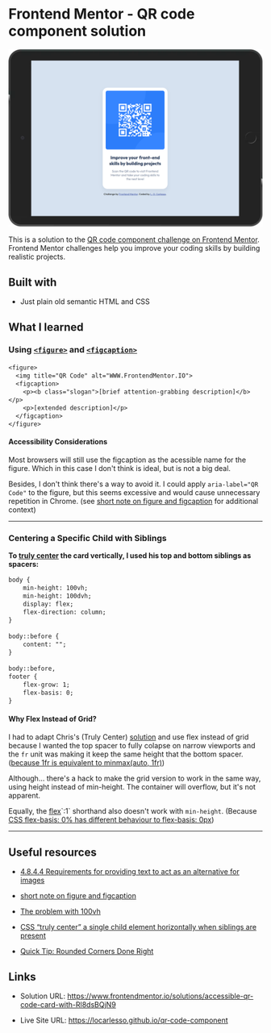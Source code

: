 # Frontend Mentor - QR code component solution
![](./screenshot(iPad).png)

This is a solution to the [QR code component challenge on Frontend Mentor](https://www.frontendmentor.io/challenges/qr-code-component-iux_sIO_H). Frontend Mentor challenges help you improve your coding skills by building realistic projects.

## Built with

- Just plain old semantic HTML and CSS

## What I learned 

### Using [``<figure>``](https://developer.mozilla.org/en-US/docs/Web/HTML/Element/figure) and [``<figcaption>``](https://developer.mozilla.org/en-US/docs/Web/HTML/Element/figcaption)

```
<figure>
  <img title="QR Code" alt="WWW.FrontendMentor.IO">
  <figcaption>
    <p><b class="slogan">[brief attention-grabbing description]</b></p>
    <p>[extended description]</p>
  </figcaption>
</figure>
```
#### Accessibility Considerations
Most browsers will still use the figcaption as the acessible name for the figure. Which in this case I don't think is ideal, but is not a big deal. 

Besides, I don't think there's a way to avoid it. I could apply `aria-label="QR Code"` to the figure, but this seems excessive and would cause unnecessary repetition in Chrome. (see [short note on figure and figcaption](https://html5accessibility.com/stuff/2022/08/25/short-note-on-figure-and-figcaption/) for additional context)

---

### Centering a Specific Child with Siblings

**To [truly center](https://chrisbracco.com/css-truly-center-a-single-child-element-horizontally-when-siblings-are-present/) the card vertically, I used his top and bottom siblings as spacers:**

```
body {
    min-height: 100vh;
    min-height: 100dvh;
    display: flex;
    flex-direction: column;
}

body::before {
    content: "";
}

body::before,
footer {
    flex-grow: 1;
    flex-basis: 0;
}
```

#### Why Flex Instead of Grid?
I had to adapt Chris's (Truly Center) [solution](https://chrisbracco.com/css-truly-center-a-single-child-element-horizontally-when-siblings-are-present/#:~:text=center%3B%0A%7D-,CSS%20grid,-The%20above%20solutions) and use flex instead of grid because I wanted the top spacer to fully colapse on narrow viewports and the `fr` unit was making it keep the same height that the bottom spacer. ([because 1fr is equivalent to minmax(auto, 1fr)](https://stackoverflow.com/questions/52861086/why-does-minmax0-1fr-work-for-long-elements-while-1fr-doesnt#:~:text=Because%201fr%20is%20equivalent%20to%20minmax(auto%2C%201fr))) 

Although... there's a hack to make the grid version to work in the same way, using height instead of min-height. The container will overflow, but it's not apparent.

 Equally, the [flex](https://developer.mozilla.org/en-US/docs/Web/CSS/flex#:~:text=a%20valid%20value%20for%20%3Cflex%2Dgrow%3E%3A%20then%20the%20shorthand%20expands%20to%20flex%3A%20%3Cflex%2Dgrow%3E%201%200.)`:1` shorthand also doesn't work with `min-height`.  (Because [CSS flex-basis: 0% has different behaviour to flex-basis: 0px](https://stackoverflow.com/questions/63475073/css-flex-basis-0-has-different-behaviour-to-flex-basis-0px))

 ---

## Useful resources

- [4.8.4.4 Requirements for providing text to act as an alternative for images](https://html.spec.whatwg.org/multipage/images.html#alt)

- [short note on figure and figcaption](https://html5accessibility.com/stuff/2022/08/25/short-note-on-figure-and-figcaption/)

- [The problem with 100vh](https://youtu.be/veEqYQlfNx8?t=120)

- [CSS “truly center” a single child element horizontally when siblings are present](https://chrisbracco.com/css-truly-center-a-single-child-element-horizontally-when-siblings-are-present/)

- [Quick Tip: Rounded Corners Done Right](https://webdesign.tutsplus.com/tutorials/quick-tip-rounded-corners-done-right--webdesign-7127)


## Links

- Solution URL: https://www.frontendmentor.io/solutions/accessible-qr-code-card-with-Rl8dsBQjN9

- Live Site URL: https://locarlesso.github.io/qr-code-component

